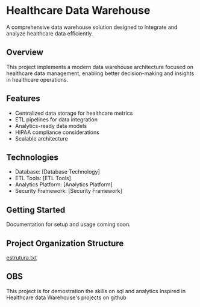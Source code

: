 # Healthcare Data Warehouse

A comprehensive data warehouse solution designed to integrate and analyze healthcare data efficiently.

## Overview

This project implements a modern data warehouse architecture focused on healthcare data management, enabling better decision-making and insights in healthcare operations.

## Features

- Centralized data storage for healthcare metrics
- ETL pipelines for data integration
- Analytics-ready data models
- HIPAA compliance considerations
- Scalable architecture

## Technologies

- Database: [Database Technology]
- ETL Tools: [ETL Tools]
- Analytics Platform: [Analytics Platform]
- Security Framework: [Security Framework]

## Getting Started

Documentation for setup and usage coming soon.

## Project Organization Structure
[estrutura.txt](docs/estrutura.txt)

## OBS

This project is for demostration the skills on sql and analytics
Inspired in Healthcare data Warehouse's projects on github
